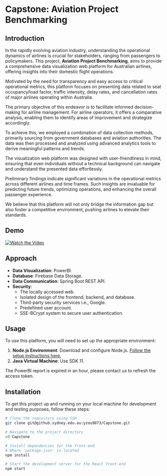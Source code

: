 # Capstone: Aviation Project Benchmarking

## Introduction

In the rapidly evolving aviation industry, understanding the operational dynamics of airlines is crucial for stakeholders, ranging from passengers to policymakers. This project, **Aviation Project Benchmarking**, aims to provide a comprehensive data visualization web platform for Australian airlines, offering insights into their domestic flight operations.

Motivated by the need for transparency and easy access to critical operational metrics, this platform focuses on presenting data related to seat occupancy/load factor, traffic intensity, delay rates, and cancellation rates of major airlines operating within Australia.

The primary objective of this endeavor is to facilitate informed decision-making for airline management. For airline operators, it offers a comparative analysis, enabling them to identify areas of improvement and strategize accordingly.

To achieve this, we employed a combination of data collection methods, primarily sourcing from government databases and aviation authorities. The data was then processed and analyzed using advanced analytics tools to derive meaningful patterns and trends.

The visualization web platform was designed with user-friendliness in mind, ensuring that even individuals without a technical background can navigate and understand the presented data effortlessly.

Preliminary findings indicate significant variations in the operational metrics across different airlines and time frames. Such insights are invaluable for predicting future trends, optimizing operations, and enhancing the overall passenger experience.

We believe that this platform will not only bridge the information gap but also foster a competitive environment, pushing airlines to elevate their standards.

## Demo

[![Watch the Video](https://i.vimeocdn.com/video/880386815.webp?s=bc78adba01)](https://player.vimeo.com/video/880386815?h=bc78adba01 "Click to Watch the Video")


## Approach

- **Data Visualization**: PowerBI.
- **Database**: Firebase Data Storage.
- **Data Communication**: Spring Boot REST API.
- **Security**:
  - The locally accessed web.
  - Isolated design of the frontend, backend, and database.
  - Third-party security services i.e., Google.
  - Predefined user account.
  - SSE-BCrypt system to secure user authentication.

## Usage

To use this platform, you will need to set up the appropriate environment:

1. **Node.js Environment**: Download and configure Node.js. [Follow the setup instructions here.](https://nodejs.org/en/download)
2. **Java Virtual Machine**: Use SDK 11.

The PowerBI report is expired in an hour, please contact us to refresh the access token.

## Installation

To get this project up and running on your local machine for development and testing purposes, follow these steps:

```bash
# Clone the repository using SSH
git clone git@github.sydney.edu.au:yzou9073/Capstone.git

# Navigate to the project directory
cd Capstone

# Install dependencies for the front-end
# Where 'package.json' is located
npm install

# Start the development server for the React front-end
npm start

